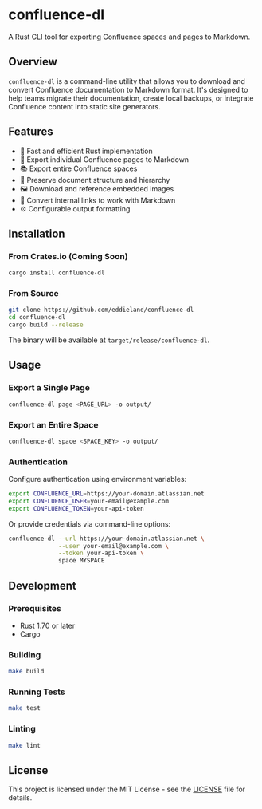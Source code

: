 # confluence-dl

A Rust CLI tool for exporting Confluence spaces and pages to Markdown.

## Overview

`confluence-dl` is a command-line utility that allows you to download and convert Confluence documentation to Markdown format. It's designed to help teams migrate their documentation, create local backups, or integrate Confluence content into static site generators.

## Features

- 🚀 Fast and efficient Rust implementation
- 📄 Export individual Confluence pages to Markdown
- 📚 Export entire Confluence spaces
- 🔄 Preserve document structure and hierarchy
- 🖼️ Download and reference embedded images
- 🔗 Convert internal links to work with Markdown
- ⚙️ Configurable output formatting

## Installation

### From Crates.io (Coming Soon)

```bash
cargo install confluence-dl
```

### From Source

```bash
git clone https://github.com/eddieland/confluence-dl
cd confluence-dl
cargo build --release
```

The binary will be available at `target/release/confluence-dl`.

## Usage

### Export a Single Page

```bash
confluence-dl page <PAGE_URL> -o output/
```

### Export an Entire Space

```bash
confluence-dl space <SPACE_KEY> -o output/
```

### Authentication

Configure authentication using environment variables:

```bash
export CONFLUENCE_URL=https://your-domain.atlassian.net
export CONFLUENCE_USER=your-email@example.com
export CONFLUENCE_TOKEN=your-api-token
```

Or provide credentials via command-line options:

```bash
confluence-dl --url https://your-domain.atlassian.net \
              --user your-email@example.com \
              --token your-api-token \
              space MYSPACE
```

## Development

### Prerequisites

- Rust 1.70 or later
- Cargo

### Building

```bash
make build
```

### Running Tests

```bash
make test
```

### Linting

```bash
make lint
```

## License

This project is licensed under the MIT License - see the [LICENSE](LICENSE) file for details.
